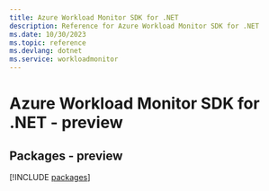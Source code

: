 ```yaml
---
title: Azure Workload Monitor SDK for .NET
description: Reference for Azure Workload Monitor SDK for .NET
ms.date: 10/30/2023
ms.topic: reference
ms.devlang: dotnet
ms.service: workloadmonitor
---
```

# Azure Workload Monitor SDK for .NET - preview
## Packages - preview
[!INCLUDE [packages](workload-monitor-index.md)]